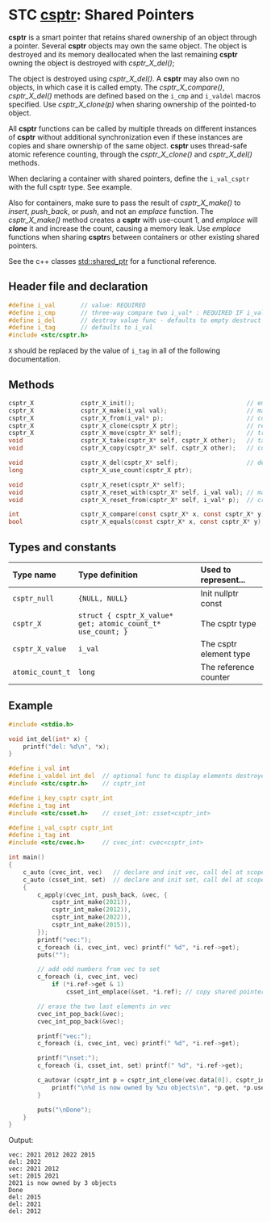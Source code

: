 # STC [csptr](../include/stc/csptr.h): Shared Pointers

**csptr** is a smart pointer that retains shared ownership of an object through a pointer.
Several **csptr** objects may own the same object. The object is destroyed and its memory
deallocated when the last remaining **csptr** owning the object is destroyed with *csptr_X_del()*;

The object is destroyed using *csptr_X_del()*. A **csptr** may also own no objects, in which 
case it is called empty. The *csptr_X_compare()*, *csptr_X_del()* methods are defined based on
the `i_cmp` and `i_valdel` macros specified. Use *csptr_X_clone(p)* when sharing ownership of
the pointed-to object. 

All **csptr** functions can be called by multiple threads on different instances of **csptr** without
additional synchronization even if these instances are copies and share ownership of the same object.
**csptr** uses thread-safe atomic reference counting, through the *csptr_X_clone()* and *csptr_X_del()* methods.

When declaring a container with shared pointers, define the `i_val_csptr` with the full csptr type.
See example.

Also for containers, make sure to pass the result of *csptr_X_make()* to *insert*, *push_back*,
or *push*, and not an *emplace* function. The *csptr_X_make()* method creates a **csptr** with 
use-count 1, and *emplace* will ***clone*** it and increase the count, causing a memory leak. Use
*emplace* functions when sharing **csptr**s between containers or other existing shared pointers.

See the c++ classes [std::shared_ptr](https://en.cppreference.com/w/cpp/memory/shared_ptr) for a functional reference.

## Header file and declaration

```c
#define i_val       // value: REQUIRED
#define i_cmp       // three-way compare two i_val* : REQUIRED IF i_val is a non-integral type
#define i_del       // destroy value func - defaults to empty destruct
#define i_tag       // defaults to i_val
#include <stc/csptr.h>
```
`X` should be replaced by the value of `i_tag` in all of the following documentation.

## Methods
```c
csptr_X             csptr_X_init();                               // empty constructor
csptr_X             csptr_X_make(i_val val);                      // make_shared constructor, like std::make_shared()
csptr_X             csptr_X_from(i_val* p);                       // construct from raw pointer
csptr_X             csptr_X_clone(csptr_X ptr);                   // return ptr with increased use count
csptr_X             csptr_X_move(csptr_X* self);                  // transfer ownership to another sptr.
void                csptr_X_take(csptr_X* self, csptr_X other);   // take a new-created or moved csptr
void                csptr_X_copy(csptr_X* self, csptr_X other);   // copy shared (increase use count)

void                csptr_X_del(csptr_X* self);                   // destruct (decrease use count, free at 0)
long                csptr_X_use_count(csptr_X ptr);

void                csptr_X_reset(csptr_X* self);
void                csptr_X_reset_with(csptr_X* self, i_val val); // make and assign new csptr with value
void                csptr_X_reset_from(csptr_X* self, i_val* p);  // create csptr from p.

int                 csptr_X_compare(const csptr_X* x, const csptr_X* y);
bool                csptr_X_equals(const csptr_X* x, const csptr_X* y);
```

## Types and constants

| Type name           | Type definition                                               | Used to represent...     |
|:--------------------|:--------------------------------------------------------------|:-------------------------|
| `csptr_null`        | `{NULL, NULL}`                                                | Init nullptr const       |
| `csptr_X`           | `struct { csptr_X_value* get; atomic_count_t* use_count; }` | The csptr type           |
| `csptr_X_value`   | `i_val`                                                       | The csptr element type   |
| `atomic_count_t`    | `long`                                                        | The reference counter    |

## Example

```c
#include <stdio.h>

void int_del(int* x) {
    printf("del: %d\n", *x);
}

#define i_val int
#define i_valdel int_del  // optional func to display elements destroyed
#include <stc/csptr.h>    // csptr_int

#define i_key_csptr csptr_int
#define i_tag int
#include <stc/csset.h>    // csset_int: csset<csptr_int>

#define i_val_csptr csptr_int
#define i_tag int
#include <stc/cvec.h>     // cvec_int: cvec<csptr_int>

int main()
{
    c_auto (cvec_int, vec)   // declare and init vec, call del at scope exit
    c_auto (csset_int, set)  // declare and init set, call del at scope exit
    {
        c_apply(cvec_int, push_back, &vec, {
            csptr_int_make(2021)),
            csptr_int_make(2012)),
            csptr_int_make(2022)),
            csptr_int_make(2015)),
        });
        printf("vec:");
        c_foreach (i, cvec_int, vec) printf(" %d", *i.ref->get);
        puts("");

        // add odd numbers from vec to set
        c_foreach (i, cvec_int, vec)
            if (*i.ref->get & 1)
                csset_int_emplace(&set, *i.ref); // copy shared pointer => increments counter.

        // erase the two last elements in vec
        cvec_int_pop_back(&vec);
        cvec_int_pop_back(&vec);

        printf("vec:");
        c_foreach (i, cvec_int, vec) printf(" %d", *i.ref->get);

        printf("\nset:");
        c_foreach (i, csset_int, set) printf(" %d", *i.ref->get);

        c_autovar (csptr_int p = csptr_int_clone(vec.data[0]), csptr_int_del(&p)) {
            printf("\n%d is now owned by %zu objects\n", *p.get, *p.use_count);
        }

        puts("\nDone");
    }
}
```
Output:
```
vec: 2021 2012 2022 2015
del: 2022
vec: 2021 2012
set: 2015 2021
2021 is now owned by 3 objects
Done
del: 2015
del: 2021
del: 2012
```
